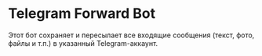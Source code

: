 # Telegram Forward Bot

Этот бот сохраняет и пересылает все входящие сообщения (текст, фото, файлы и т.п.) в указанный Telegram-аккаунт.




